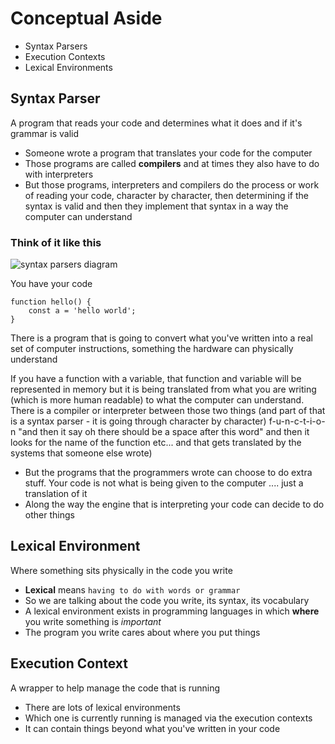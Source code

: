 # Conceptual Aside
* Syntax Parsers
* Execution Contexts
* Lexical Environments

## Syntax Parser
A program that reads your code and determines what it does and if it's grammar is valid

* Someone wrote a program that translates your code for the computer
* Those programs are called **compilers** and at times they also have to do with interpreters
* But those programs, interpreters and compilers do the process or work of reading your code, character by character, then determining if the syntax is valid and then they implement that syntax in a way the computer can understand

### Think of it like this
![syntax parsers diagram](https://i.imgur.com/I2J9wYN.png)

You have your code

```
function hello() {
    const a = 'hello world';
}
```

There is a program that is going to convert what you've written into a real set of computer instructions, something the hardware can physically understand

If you have a function with a variable, that function and variable will be represented in memory but it is being translated from what you are writing (which is more human readable) to what the computer can understand. There is a compiler or interpreter between those two things (and part of that is a syntax parser - it is going through character by character) f-u-n-c-t-i-o-n "and then it say oh there should be a space after this word" and then it looks for the name of the function etc... and that gets translated by the systems that someone else wrote)
* But the programs that the programmers wrote can choose to do extra stuff. Your code is not what is being given to the computer .... just a translation of it
* Along the way the engine that is interpreting your code can decide to do other things

## Lexical Environment
Where something sits physically in the code you write

* **Lexical** means `having to do with words or grammar`
* So we are talking about the code you write, its syntax, its vocabulary
* A lexical environment exists in programming languages in which **where** you write something is _important_
* The program you write cares about where you put things

## Execution Context
A wrapper to help manage the code that is running

* There are lots of lexical environments
* Which one is currently running is managed via the execution contexts
* It can contain things beyond what you've written in your code


